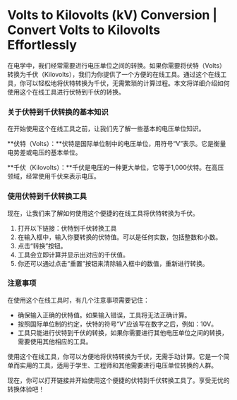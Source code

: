 Volts to Kilovolts (kV) Conversion | Convert Volts to Kilovolts Effortlessly
============================================================================

在电学中，我们经常需要进行电压单位之间的转换。如果你需要将伏特（Volts）转换为千伏（Kilovolts），我们为你提供了一个方便的在线工具。通过这个在线工具，你可以轻松地将伏特转换为千伏，无需繁琐的计算过程。本文将详细介绍如何使用这个在线工具进行伏特到千伏的转换。

### 关于伏特到千伏转换的基本知识

在开始使用这个在线工具之前，让我们先了解一些基本的电压单位知识。

**伏特（Volts）：**伏特是国际单位制中的电压单位，用符号“V”表示。它是衡量电势差或电压的基本单位。

**千伏（Kilovolts）：**千伏是电压的一种更大单位，它等于1,000伏特。在高压领域，经常使用千伏来表示电压。

### 使用伏特到千伏转换工具

现在，让我们来了解如何使用这个便捷的在线工具将伏特转换为千伏。

1. 打开以下链接：伏特到千伏转换工具
2. 在输入框中，输入你要转换的伏特值。可以是任何实数，包括整数和小数。
3. 点击“转换”按钮。
4. 工具会立即计算并显示出对应的千伏值。
5. 你还可以通过点击“重置”按钮来清除输入框中的数值，重新进行转换。

### 注意事项

在使用这个在线工具时，有几个注意事项需要记住：

- 确保输入正确的伏特值。如果输入错误，工具将无法正确计算。
- 按照国际单位制的约定，伏特的符号“V”应该写在数字之后，例如：10V。
- 工具只能进行伏特到千伏的转换，如果你需要进行其他电压单位之间的转换，需要使用其他相应的工具。

使用这个在线工具，你可以方便地将伏特转换为千伏，无需手动计算。它是一个简单而实用的工具，适用于学生、工程师和其他需要进行电压单位转换的人群。

现在，你可以打开链接并开始使用这个便捷的伏特到千伏转换工具了。享受无忧的转换体验吧！